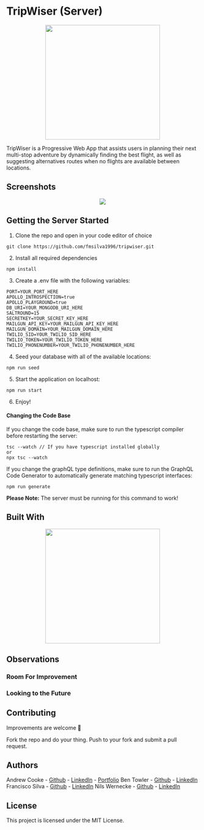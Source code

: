 # TripWiser (Server)

<p align="center">
  <img src="https://user-images.githubusercontent.com/54188135/87220445-4b39c300-c353-11ea-99db-e6616cc8368f.png" width='300'/>
</p>

TripWiser is a Progressive Web App that assists users in planning their next multi-stop adventure by dynamically finding the best flight, as well as suggesting alternatives routes when no flights are available between locations.


## Screenshots

<p align="center">
  <img src="https://user-images.githubusercontent.com/54188135/87220453-57258500-c353-11ea-85cc-d1fad18a5401.gif" />
</p>


## Getting the Server Started 

1. Clone the repo and open in your code editor of choice

```
git clone https://github.com/fmsilva1996/tripwiser.git
```

2. Install all required dependencies
```
npm install
```

3. Create a .env file with the following variables:
```
PORT=YOUR_PORT_HERE
APOLLO_INTROSPECTION=true
APOLLO_PLAYGROUND=true
DB_URI=YOUR_MONGODB_URI_HERE
SALTROUND=15
SECRETKEY=YOUR_SECRET_KEY_HERE
MAILGUN_API_KEY=YOUR_MAILGUN_API_KEY_HERE
MAILGUN_DOMAIN=YOUR_MAILGUN_DOMAIN_HERE
TWILIO_SID=YOUR_TWILIO_SID_HERE
TWILIO_TOKEN=YOUR_TWILIO_TOKEN_HERE
TWILIO_PHONENUMBER=YOUR_TWILIO_PHONENUMBER_HERE
```

4. Seed your database with all of the available locations:
```
npm run seed
```

5. Start the application on localhost:
```
npm run start
```

6. Enjoy!

#### Changing the Code Base
If you change the code base, make sure to run the typescript compiler before restarting the server:
```
tsc --watch // If you have typescript installed globally
or 
npx tsc --watch 
```

If you change the graphQL type definitions, make sure to run the GraphQL Code Generator to automatically generate matching typescript interfaces:
```
npm run generate
```
**Please Note:** The server must be running for this command to work!


## Built With

<p align="center">
  <img src="https://user-images.githubusercontent.com/54188135/87221112-26e0e500-c359-11ea-9fac-de63d8f257a6.png" width='300'/>
</p>


## Observations 

### Room For Improvement

### Looking to the Future 


## Contributing

Improvements are welcome 🙂

Fork the repo and do your thing. Push to your fork and submit a pull request.


## Authors

Andrew Cooke - [Github](https://github.com/andrewcooke89) - [LinkedIn](https://www.linkedin.com/in/andrewcooke89/) - [Portfolio](https://andrewcooke.dev/)
Ben Towler - [Github](https://github.com/Ben-Towler) - [LinkedIn](https://www.linkedin.com/in/ben-towler-108913130/)
Francisco Silva - [Github](https://github.com/fmsilva1996) - [LinkedIn](https://www.linkedin.com/in/fmsilva1996/)
Nils Wernecke - [Github](https://github.com/locomocoroco) - [LinkedIn](https://www.linkedin.com/in/niwern/)


## License

This project is licensed under the MIT License.
